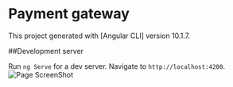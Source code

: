 # Payment gateway

This project generated with [Angular CLI] version 10.1.7.

##Development server

Run `ng Serve` for a dev server. Navigate to `http://localhost:4200`.
![Page ScreenShot](https://github.com/rksenapati/pizza_app/blob/main/src/assets/Capture.PNG)